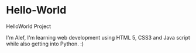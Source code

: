 # Hello-World
HelloWorld Project

I'm Alef, 
I'm learning web development using HTML 5, CSS3 and Java script while also getting  into Python. :)
